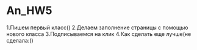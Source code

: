 # An_HW5
1.Пишем первый класс()
2.Делаем заполнение страницы с помощью нового класса
3.Подписываемся на клик
4.Как сделать еще лучше(не сделала:()
